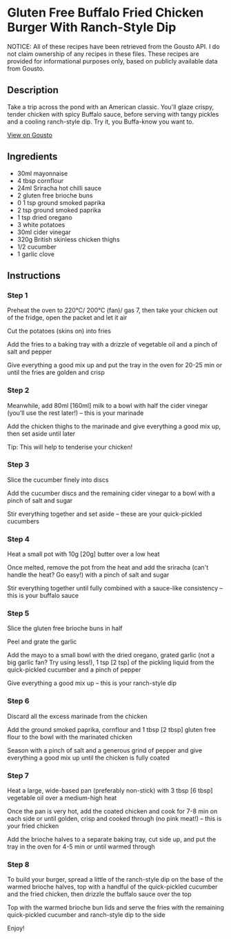 # Gluten Free Buffalo Fried Chicken Burger With Ranch-Style Dip

NOTICE: All of these recipes have been retrieved from the Gousto API. I do not claim ownership of any recipes in these files. These recipes are provided for informational purposes only, based on publicly available data from Gousto.

## Description

Take a trip across the pond with an American classic. You'll glaze crispy, tender chicken with spicy Buffalo sauce, before serving with tangy pickles and a cooling ranch-style dip. Try it, you Buffa-know you want to. 

[View on Gousto](https://www.gousto.co.uk/recipes/cookbook/gluten-free-buffalo-fried-chicken-burger-with-pickles)

## Ingredients

- 30ml mayonnaise
- 4 tbsp cornflour
- 24ml Sriracha hot chilli sauce
- 2 gluten free brioche buns
- 0 1 tsp ground smoked paprika
- 2 tsp ground smoked paprika
- 1 tsp dried oregano
- 3 white potatoes
- 30ml cider vinegar
- 320g British skinless chicken thighs
- 1/2 cucumber
- 1 garlic clove

## Instructions


### Step 1

Preheat the oven to 220°C/ 200°C (fan)/ gas 7, then take your chicken out of the fridge, open the packet and let it air

Cut the potatoes (skins on) into fries

Add the fries to a baking tray with a drizzle of vegetable oil and a pinch of salt and pepper

Give everything a good mix up and put the tray in the oven for 20-25 min or until the fries are golden and crisp


### Step 2

Meanwhile, add 80ml<span class="text-danger"> [160ml]</span> milk to a bowl with half the cider vinegar (you’ll use the rest later!) – this is your marinade

Add the chicken thighs to the marinade and give everything a good mix up, then set aside until later

Tip: This will help to tenderise your chicken!


### Step 3

Slice the cucumber finely into discs

Add the cucumber discs and the remaining cider vinegar to a bowl with a pinch of salt and sugar

Stir everything together and set aside – these are your quick-pickled cucumbers


### Step 4

Heat a small pot with 10g <span class="text-danger">[20g]</span> butter over a low heat

Once melted, remove the pot from the heat and add the sriracha (can't handle the heat? Go easy!) with a pinch of salt and sugar

Stir everything together until fully combined with a sauce-like consistency – this is your buffalo sauce


### Step 5

Slice the gluten free brioche buns in half

Peel and grate the garlic

Add the mayo to a small bowl with the dried oregano, grated garlic (not a big garlic fan? Try using less!), 1 tsp <span class="text-danger">[2 tsp]</span> of the pickling liquid from the quick-pickled cucumber and a pinch of pepper

Give everything a good mix up – this is your ranch-style dip


### Step 6

Discard all the excess marinade from the chicken

Add the ground smoked paprika, cornflour and 1 tbsp<span class="text-danger"> [2 tbsp] </span>gluten<span class="text-danger"> </span>free<span class="text-danger"> </span>flour to the bowl with the marinated chicken

Season with a pinch of salt and a generous grind of pepper and give everything a good mix up until the chicken is fully coated


### Step 7

Heat a large, wide-based pan (preferably non-stick) with 3 tbsp <span class="text-danger">[6 tbsp] </span>vegetable oil over a medium-high heat

Once the pan is very hot, add the coated chicken and cook for 7-8 min on each side or until golden, crisp and cooked through (no pink meat!) – this is your fried chicken

Add the brioche halves to a separate baking tray, cut side up, and put the tray in the oven for 4-5 min or until warmed through

### Step 8

To build your burger, spread a little of the ranch-style dip on the base of the warmed brioche halves, top with a handful of the quick-pickled cucumber and the fried chicken, then drizzle the buffalo sauce over the top

Top with the warmed brioche bun lids and serve the fries with the remaining quick-pickled cucumber and ranch-style dip to the side

Enjoy!

